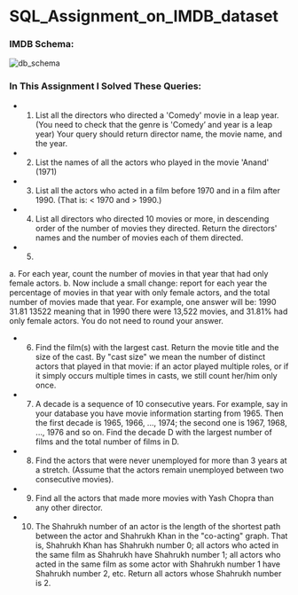 # SQL_Assignment_on_IMDB_dataset

### IMDB Schema:

![db_schema](https://github.com/anuragraiofficial321/SQL_Assignment_on_IMDB_dataset/assets/130228932/15193b97-e74c-40d6-874f-74c6b349a1c7)

### In This Assignment I Solved These Queries:

- 1. List all the directors who directed a 'Comedy' movie in a leap year. (You need to check that the genre is 'Comedy’ and year is a leap year) Your query should return director name, the movie name, and the year. 
- 2. List the names of all the actors who played in the movie 'Anand' (1971) 
- 3. List all the actors who acted in a film before 1970 and in a film after 1990. (That is: < 1970 
and > 1990.) 
- 4. List all directors who directed 10 movies or more, in descending order of the number of 
movies they directed. Return the directors' names and the number of movies each of them directed. 
- 5. 
a. For each year, count the number of movies in that year that had only female actors. b. Now include a small change: report for each year the percentage of movies in that 
year with only female actors, and the total number of movies made that year. For example, one answer will be: 1990 31.81 13522 meaning that in 1990 there were 13,522 movies, and 31.81% had only female actors. You do not need to round your answer. 
- 6. Find the film(s) with the largest cast. Return the movie title and the size of the cast. By "cast size" we mean the number of distinct actors that played in that movie: if an actor played multiple roles, or if it simply occurs multiple times in casts, we still count her/him only once. 
- 7. A decade is a sequence of 10 consecutive years. For example, say in your database you have movie information starting from 1965. Then the first decade is 1965, 1966, ..., 1974; the second one is 1967, 1968, ..., 1976 and so on. Find the decade D with the largest number of films and the total number of films in D. 
- 8. Find the actors that were never unemployed for more than 3 years at a stretch. (Assume 
that the actors remain unemployed between two consecutive movies). 
- 9. Find all the actors that made more movies with Yash Chopra than any other director. 
- 10. The Shahrukh number of an actor is the length of the shortest path between the actor and 
Shahrukh Khan in the "co-acting" graph. That is, Shahrukh Khan has Shahrukh number 0; all actors who acted in the same film as Shahrukh have Shahrukh number 1; all actors who acted in the same film as some actor with Shahrukh number 1 have Shahrukh number 2, etc. Return all actors whose Shahrukh number is 2. 
